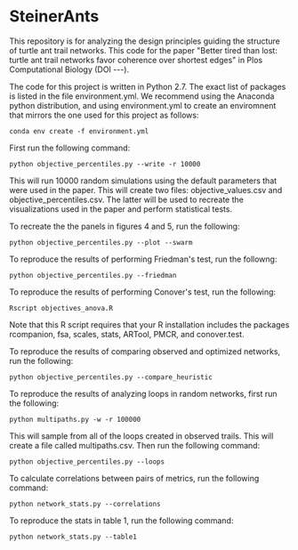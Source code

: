 # SteinerAnts

This repository is for analyzing the design principles guiding the structure of turtle ant trail networks. This code for the paper "Better tired than lost: turtle ant trail networks favor coherence over shortest edges" in Plos Computational Biology (DOI ---).

The code for this project is  written in Python 2.7. The exact list of packages is listed in the file environment.yml. We recommend using the Anaconda python distribution, and using environment.yml to create an enviromnent that mirrors the one used for this project as follows:

    conda env create -f environment.yml

First run the following command:

    python objective_percentiles.py --write -r 10000
    
This will run 10000 random simulations using the default parameters that were used in the paper. This will create two files: objective_values.csv and objective_percentiles.csv. The latter will be used to recreate the visualizations used in the paper and perform statistical tests.

To recreate the the panels in figures 4 and 5, run the following:

    python objective_percentiles.py --plot --swarm
    
To reproduce the results of performing Friedman's test, run the followng:
    
    python objective_percentiles.py --friedman
    
To reproduce the results of performing Conover's test, run the following:

    Rscript objectives_anova.R
    
Note that this R script requires that your R installation includes the packages rcompanion, fsa, scales, stats, ARTool, PMCR, and conover.test.
    
To reproduce the results of comparing observed and optimized networks, run the following:

    python objective_percentiles.py --compare_heuristic
    
To reproduce the results of analyzing loops in random networks, first run the following:

    python multipaths.py -w -r 100000
    
This will sample from all of the loops created in observed trails. This will create a file called multipaths.csv. Then run the following command:

    python objective_percentiles.py --loops
    
To calculate correlations between pairs of metrics, run the following command:

    python network_stats.py --correlations
    
To reproduce the stats in table 1, run the following command:

    python network_stats.py --table1
